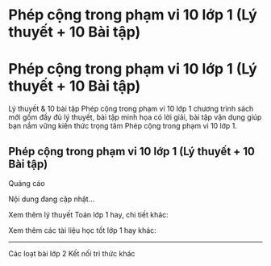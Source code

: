 # Phép cộng trong phạm vi 10 lớp 1 (Lý thuyết + 10 Bài tập)

# Phép cộng trong phạm vi 10 lớp 1 (Lý thuyết + 10 Bài tập)

Lý thuyết & 10 bài tập Phép cộng trong phạm vi 10 lớp 1 chương trình sách mới gồm đầy đủ lý thuyết, bài tập minh họa có lời giải, bài tập vận dụng giúp bạn nắm vững kiến thức trọng tâm Phép cộng trong phạm vi 10 lớp 1.

## Phép cộng trong phạm vi 10 lớp 1 (Lý thuyết + 10 Bài tập)

Quảng cáo

Nội dung đang cập nhật...

Xem thêm lý thuyết Toán lớp 1 hay, chi tiết khác:

Xem thêm các tài liệu học tốt lớp 1 hay khác:

* * *

Các loạt bài lớp 2 Kết nối tri thức khác
